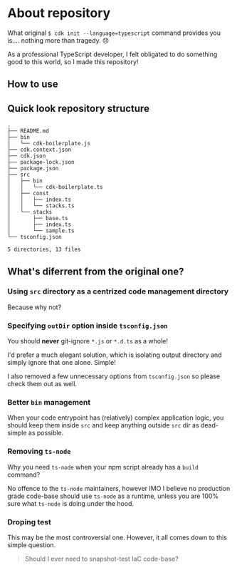 # About repository
What original `$ cdk init --language=typescript` command provides you is.... nothing more than tragedy. :disappointed:

As a professional TypeScript developer, I felt obligated to do something good to this world, so I made this repository!

## How to use

## Quick look repository structure

```
.
├── README.md
├── bin
│   └── cdk-boilerplate.js
├── cdk.context.json
├── cdk.json
├── package-lock.json
├── package.json
├── src
│   ├── bin
│   │   └── cdk-boilerplate.ts
│   ├── const
│   │   ├── index.ts
│   │   └── stacks.ts
│   └── stacks
│       ├── base.ts
│       ├── index.ts
│       └── sample.ts
└── tsconfig.json

5 directories, 13 files
```

## What's diferrent from the original one?

### Using `src` directory as a centrized code management directory
Because why not?

### Specifying `outDir` option inside `tsconfig.json`
You should **never** git-ignore `*.js` or `*.d.ts` as a whole!

I'd prefer a much elegant solution, which is isolating output directory and simply ignore that one alone. Simple!

I also removed a few unnecessary options from `tsconfig.json` so please check them out as well.

### Better `bin` management
When your code entrypoint has (relatively) complex application logic, you should keep them inside `src` and keep anything outside `src` dir as dead-simple as possible.

### Removing `ts-node`
Why you need `ts-node` when your npm script already has a `build` command?

No offence to the `ts-node` maintainers, however IMO I believe no production grade code-base should use `ts-node` as a runtime, unless you are 100% sure what `ts-node` is doing under the hood.

### Droping test
This may be the most controversial one.
However, it all comes down to this simple question.

> Should I ever need to snapshot-test IaC code-base?

